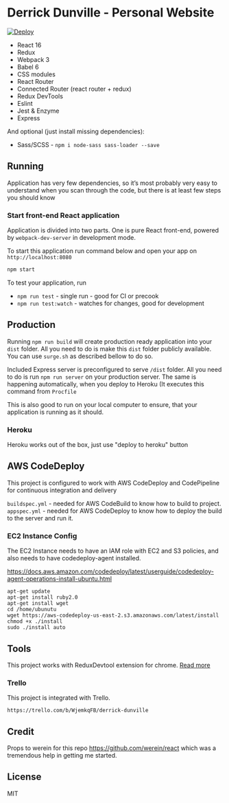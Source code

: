 # Derrick Dunville - Personal Website

[![Deploy](https://www.herokucdn.com/deploy/button.svg)](https://heroku.com/deploy)

* React 16
* Redux
* Webpack 3
* Babel 6
* CSS modules
* React Router
* Connected Router (react router + redux)
* Redux DevTools
* Eslint
* Jest & Enzyme
* Express

And optional (just install missing dependencies):

* Sass/SCSS - `npm i node-sass sass-loader --save`

## Running
Application has very few dependencies, so it’s most probably very easy to understand when you scan through the code, but there is at least few steps you should know

### Start front-end React application
Application is divided into two parts. One is pure React front-end, powered by `webpack-dev-server` in development mode.

To start this application run command below and open your app on `http://localhost:8080`

```javascript
npm start
```

To test your application, run

* `npm run test` - single run - good for CI or precook
* `npm run test:watch` - watches for changes, good for development

## Production

Running `npm run build` will create production ready application into your `dist` folder. All you need to do is make this `dist` folder publicly available. You can use `surge.sh` as described bellow to do so.

Included Express server is preconfigured to serve `/dist` folder. All you need to do is run `npm run server` on your production server. The same is happening automatically, when you deploy to Heroku (It executes this command from `Procfile`

This is also good to run on your local computer to ensure, that your application is running as it should.

### Heroku

Heroku works out of the box, just use "deploy to heroku" button

## AWS CodeDeploy

This project is configured to work with AWS CodeDeploy and CodePipeline for continuous integration and delivery

`buildspec.yml` - needed for AWS CodeBuild to know how to build to project.
`appspec.yml` - needed for AWS CodeDeploy to know how to deploy the build to the server and run it.

### EC2 Instance Config

The EC2 Instance needs to have an IAM role with EC2 and S3 policies, and also needs to have codedeploy-agent installed.

https://docs.aws.amazon.com/codedeploy/latest/userguide/codedeploy-agent-operations-install-ubuntu.html

```
apt-get update
apt-get install ruby2.0
apt-get install wget
cd /home/ubunutu
wget https://aws-codedeploy-us-east-2.s3.amazonaws.com/latest/install
chmod +x ./install
sudo ./install auto
```

## Tools
This project works with ReduxDevtool extension for chrome. [Read more](https://github.com/zalmoxisus/redux-devtools-extension)

### Trello
This project is integrated with Trello.
```
https://trello.com/b/WjemkqFB/derrick-dunville
```
## Credit
Props to werein for this repo https://github.com/werein/react which was a tremendous help in getting me started.

## License
MIT
